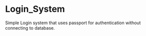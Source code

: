 # Login_System
Simple Login system that uses passport for authentication without connecting to database.
